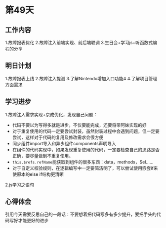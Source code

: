 # 第49天

## 工作内容

1.故障报表优化
2.故障注入前端实现、前后端联调
3.生日会+学习js+听函数式编程的分享

## 明日计划

1.故障报表上线
2.故障注入提测
3.了解Nintendo增加入口功能4
4.了解项目管理方面需求

## 学习进步

1.故障注入需求实现+京成优化，发现自己问题：

+ 代码不要以为写得多就是进步，不仅要能完成，还要将带阿妹实现的好
+ 对于重复使用的代码一定要尝试封装，虽然封装过程中会遇到问题，但一定要尝试，这样对于代码的复用及修改需求会很方便
+ 同步组件import导入和异步组件components声明导入
+ 在组件的代码实现中，如果发现重复使用的代码，一定要检查自己的思路是否正确，要尽量做到不重复使用。
+ `this.$refs.refName`能获取到组件的很多东西：data，methods，$el……
+ 对于自定义校验规则，在逻辑编写中一定要简洁明了，可以尝试使用嵌套if来使原本的else if结构更清晰

2.js学习之语句

## 心得体会

引用今天需要反思自己的一段话：不要想着把代码写多有多少提升，要把手头的代码写好才能更好的进步
